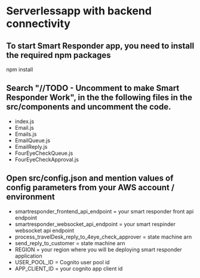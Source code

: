 # Serverlessapp with backend connectivity

## To start Smart Responder app, you need to install the required npm packages
npm install

## Search "//TODO - Uncomment to make Smart Responder Work", in the the following files in the src/components and uncomment the code.
- index.js
- Email.js
- Emails.js
- EmailQueue.js
- EmailReply.js
- FourEyeCheckQueue.js
- FourEyeCheckApproval.js

## Open src/config.json and mention values of config parameters from your AWS account / environment

- smartresponder_frontend_api_endpoint = your smart responder front api endpoint
- smartresponder_websocket_api_endpoint = your smart respinder websocket api endpoint
- process_travelDesk_reply_to_4eye_check_approver = state machine arn
- send_reply_to_customer = state machine arn
- REGION = your region where you will be deploying smart responder application
- USER_POOL_ID = Cognito user pool id
- APP_CLIENT_ID = your cognito app client id





